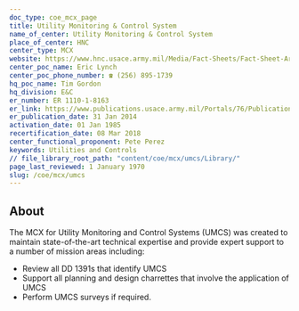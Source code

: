```yaml
---
doc_type: coe_mcx_page 
title: Utility Monitoring & Control System
name_of_center: Utility Monitoring & Control System
place_of_center: HNC
center_type: MCX
website: https://www.hnc.usace.army.mil/Media/Fact-Sheets/Fact-Sheet-Article-View/Article/482088/utilities-monitoring-and-control-systems/
center_poc_name: Eric Lynch
center_poc_phone_number: ☎ (256) 895-1739
hq_poc_name: Tim Gordon
hq_division: E&C
er_number: ER 1110-1-8163
er_link: https://www.publications.usace.army.mil/Portals/76/Publications/EngineerRegulations/ER_1110-1-8163.pdf?ver=XOncaKeMOapxJ1jWZRuCXw%3d%3d
er_publication_date: 31 Jan 2014
activation_date: 01 Jan 1985
recertification_date: 08 Mar 2018
center_functional_proponent: Pete Perez
keywords: Utilities and Controls
// file_library_root_path: "content/coe/mcx/umcs/Library/" 
page_last_reviewed: 1 January 1970 
slug: /coe/mcx/umcs
---
```


## About 

The MCX for Utility Monitoring and Control Systems (UMCS) was created to maintain state-of-the-art technical expertise and provide expert support to a number of mission areas including:
<ul>
    <li>Review all DD 1391s that identify UMCS</li>
    <li>Support all planning and design charrettes that involve the application of UMCS</li>
    <li>Perform UMCS surveys if required.</li>
</ul>

 
